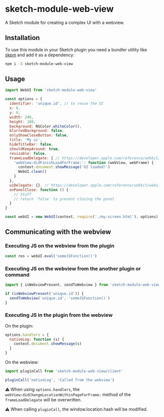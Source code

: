 # sketch-module-web-view

A Sketch module for creating a complex UI with a webview.

## Installation

To use this module in your Sketch plugin you need a bundler utility like [skpm](https://github.com/skpm/skpm) and add it as a dependency:

```bash
npm i -S sketch-module-web-view
```

## Usage

```js
import WebUI from 'sketch-module-web-view'

const options = {
  identifier: 'unique.id', // to reuse the UI
  x: 0,
  y: 0,
  width: 240,
  height: 180,
  background: NSColor.whiteColor(),
  blurredBackground: false,
  onlyShowCloseButton: false,
  title: 'My ui',
  hideTitleBar: false,
  shouldKeepAround: true,
  resizable: false,
  frameLoadDelegate: { // https://developer.apple.com/reference/webkit/webframeloaddelegate?language=objc
    'webView:didFinishLoadForFrame:': function (webView, webFrame) {
      context.document.showMessage('UI loaded!')
      WebUI.clean()
    }
  },
  uiDelegate: {}, // https://developer.apple.com/reference/webkit/webuidelegate?language=objc
  onPanelClose: function () {
    // Stuff
    // return `false` to prevent closing the panel
  }
}

const webUI = new WebUI(context, require('./my-screen.html'), options)
```

## Communicating with the webview

### Executing JS on the webview from the plugin

```js
const res = webUI.eval('someJSFunction()')
```

### Executing JS on the webview from the another plugin or command

```js
import { isWebviewPresent, sendToWebview } from 'sketch-module-web-view/remote'

if (isWebviewPresent('unique.id')) {
  sendToWebview('unique.id', 'someJSFunction()')
}
```

### Executing JS in the plugin from the webview

On the plugin:
```js
options.handlers = {
  nativeLog: function (s) {
    context.document.showMessage(s)
  }
}
```

On the webview:
```js
import pluginCall from 'sketch-module-web-view/client'

pluginCall('nativeLog', 'Called from the webview')
```

⚠️  When using `options.handlers`, the `webView:didChangeLocationWithinPageForFrame:` method of the `frameLoadDelegate` will be overwritten.

⚠️  When calling `pluginCall`, the window.location.hash will be modified.
